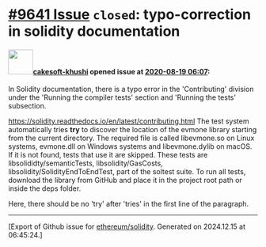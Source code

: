 # [\#9641 Issue](https://github.com/ethereum/solidity/issues/9641) `closed`: typo-correction in solidity documentation

#### <img src="https://avatars.githubusercontent.com/u/69229932?v=4" width="50">[cakesoft-khushi](https://github.com/cakesoft-khushi) opened issue at [2020-08-19 06:07](https://github.com/ethereum/solidity/issues/9641):

In Solidity documentation, there is a typo error in the 'Contributing' division under the 'Running the compiler tests' section and 'Running the tests' subsection. 

https://solidity.readthedocs.io/en/latest/contributing.html
The test system automatically tries **try** to discover the location of the evmone library starting from the current directory. The required file is called libevmone.so on Linux systems, evmone.dll on Windows systems and libevmone.dylib on macOS. If it is not found, tests that use it are skipped. These tests are libsolididty/semanticTests, libsolidity/GasCosts, libsolidity/SolidityEndToEndTest, part of the soltest suite. To run all tests, download the library from GitHub and place it in the project root path or inside the deps folder.

Here, there should be no 'try' after 'tries' in the first line of the paragraph.




-------------------------------------------------------------------------------



[Export of Github issue for [ethereum/solidity](https://github.com/ethereum/solidity). Generated on 2024.12.15 at 06:45:24.]
